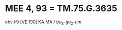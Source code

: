 # MEE 4, 93 = TM.75.G.3635

obv.I:9 [[VE 190]]  KA.MA / *bu*<sub>3</sub>-*gu*<sub>2</sub>-*um*


[//begin]: # "Autogenerated link references for markdown compatibility"
[VE 190]: <VE 190> "VE 190"
[//end]: # "Autogenerated link references"